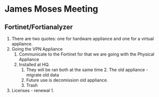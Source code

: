 # James Moses Meeting

## Fortinet/Fortianalyzer

1. There are two quotes: one for hardware appliance and one for a virtual appliance.
1. Going the VPN Appliance
    1. Communicate to the Fortinet for that we are going with the Physical Appliance
    1. Installed at HQ.
        1. They will be ran both at the same time
            2. The old appliance - migrate old data
        3. Future use is decomission old appliance.
        4. Trash 
1. Licenses - renewal
    1. 